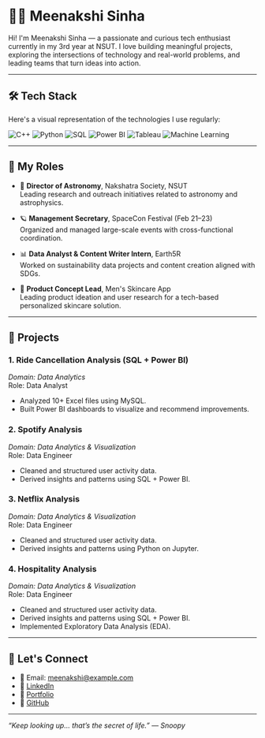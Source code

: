 # 👩‍💻 Meenakshi Sinha

Hi! I'm Meenakshi Sinha — a passionate and curious tech enthusiast currently in my 3rd year at NSUT. I love building meaningful projects, exploring the intersections of technology and real-world problems, and leading teams that turn ideas into action.

---

## 🛠 Tech Stack

Here's a visual representation of the technologies I use regularly:

![C++](https://img.shields.io/badge/C++-00599C?style=flat&logo=c%2B%2B&logoColor=white)
![Python](https://img.shields.io/badge/Python-3776AB?style=flat&logo=python&logoColor=white)
![SQL](https://img.shields.io/badge/SQL-4479A1?style=flat&logo=postgresql&logoColor=white)
![Power BI](https://img.shields.io/badge/Power%20BI-F2C811?style=flat&logo=powerbi&logoColor=black)
![Tableau](https://img.shields.io/badge/Tableau-E97627?style=flat&logo=tableau&logoColor=white)
![Machine Learning](https://img.shields.io/badge/Machine%20Learning-FF6F00?style=flat&logo=tensorflow&logoColor=white)


---

## 💼 My Roles

- 🚀 **Director of Astronomy**, Nakshatra Society, NSUT  
  Leading research and outreach initiatives related to astronomy and astrophysics.

- 🪐 **Management Secretary**, SpaceCon Festival (Feb 21–23)  
  Organized and managed large-scale events with cross-functional coordination.

- 📊 **Data Analyst & Content Writer Intern**, Earth5R  
  Worked on sustainability data projects and content creation aligned with SDGs.

- 📲 **Product Concept Lead**, Men's Skincare App  
  Leading product ideation and user research for a tech-based personalized skincare solution.

---

## 🚧 Projects

### 1. **Ride Cancellation Analysis (SQL + Power BI)**
*Domain: Data Analytics*  
Role: Data Analyst  
- Analyzed 10+ Excel files using MySQL.
- Built Power BI dashboards to visualize and recommend improvements.

### 2. **Spotify Analysis**
*Domain: Data Analytics & Visualization*  
Role: Data Engineer  
- Cleaned and structured user activity data.
- Derived insights and patterns using SQL + Power BI.
  
### 3. **Netflix Analysis**
*Domain: Data Analytics & Visualization*  
Role: Data Engineer  
- Cleaned and structured user activity data.
- Derived insights and patterns using Python on Jupyter.
  
### 4. **Hospitality Analysis**
*Domain: Data Analytics & Visualization*  
Role: Data Engineer  
- Cleaned and structured user activity data.
- Derived insights and patterns using SQL + Power BI.
- Implemented Exploratory Data Analysis (EDA).


---

## 🌟 Let's Connect

- 📧 Email: meenakshi@example.com  
- 🔗 [LinkedIn](https://www.linkedin.com/in/your-profile/)  
- 📁 [Portfolio](https://yourportfolio.com)  
- 🐙 [GitHub](https://github.com/yourusername)

---

_“Keep looking up… that’s the secret of life.” — Snoopy_

